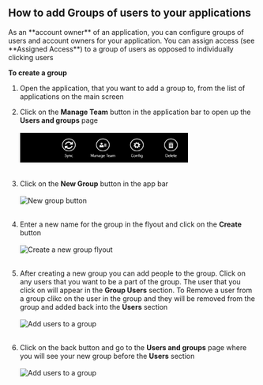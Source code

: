<h2>How to add Groups of users to your applications</h2>
As an **account owner** of an application, you can configure groups of users and account owners for your application. You can assign access (see **Assigned Access**) to a group of users as opposed to individually clicking users


**To create a group**

1. Open the application, that you want to add a group to, from the list of applications on the main screen
 
1. Click on the **Manage Team** button in the application bar to open up the **Users and groups** page<br><br>
  <img src="../../Images/DeleteEnabled.png" alt="Manage team button" height="60" width="340"><br><br>

1. Click on the **New Group** button in the app bar<br><br>
  <img src="../../Images/NewGroup.png" alt="New group button" height="80" width="200"><br><br>


1. Enter a new name for the group in the flyout and click on the **Create** button<br><br>
  <img src="../../Images/AddNewGroupFlyout.png" alt="Create a new group flyout" height="110" width="200"><br><br>

1. After creating a new group you can add people to the group. Click on any users that you want to be a part of the group. The user that you click on will appear in the **Group Users** section. To Remove a user from a group clikc on the user in the group and they will be removed from the group and added back into the **Users** section<br><br>
  <img src="../../Images/UserAddedToNewGroup.png" alt="Add users to a group" height="400" width="430"><br><br>

1. Click on the back button and go to the **Users and groups** page where you will see your new group before the **Users** section<br><br>
  <img src="../../Images/CreateNewGroup1.png" alt="Add users to a group" height="250" width="480"><br><br>


